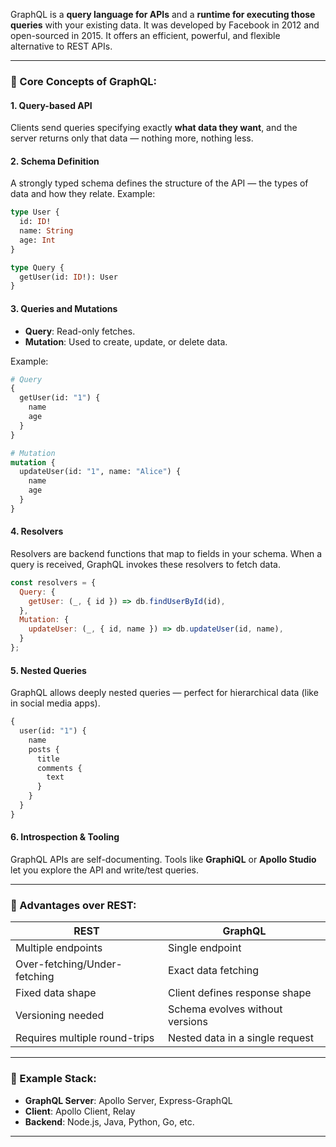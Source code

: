 GraphQL is a **query language for APIs** and a **runtime for executing those queries** with your existing data. It was developed by Facebook in 2012 and open-sourced in 2015. It offers an efficient, powerful, and flexible alternative to REST APIs.

---

### 🧠 Core Concepts of GraphQL:

#### 1. **Query-based API**
Clients send queries specifying exactly **what data they want**, and the server returns only that data — nothing more, nothing less.

#### 2. **Schema Definition**
A strongly typed schema defines the structure of the API — the types of data and how they relate. Example:
```graphql
type User {
  id: ID!
  name: String
  age: Int
}

type Query {
  getUser(id: ID!): User
}
```

#### 3. **Queries and Mutations**
- **Query**: Read-only fetches.
- **Mutation**: Used to create, update, or delete data.

Example:
```graphql
# Query
{
  getUser(id: "1") {
    name
    age
  }
}

# Mutation
mutation {
  updateUser(id: "1", name: "Alice") {
    name
    age
  }
}
```

#### 4. **Resolvers**
Resolvers are backend functions that map to fields in your schema. When a query is received, GraphQL invokes these resolvers to fetch data.

```js
const resolvers = {
  Query: {
    getUser: (_, { id }) => db.findUserById(id),
  },
  Mutation: {
    updateUser: (_, { id, name }) => db.updateUser(id, name),
  }
};
```

#### 5. **Nested Queries**
GraphQL allows deeply nested queries — perfect for hierarchical data (like in social media apps).

```graphql
{
  user(id: "1") {
    name
    posts {
      title
      comments {
        text
      }
    }
  }
}
```

#### 6. **Introspection & Tooling**
GraphQL APIs are self-documenting. Tools like **GraphiQL** or **Apollo Studio** let you explore the API and write/test queries.

---

### 🚀 Advantages over REST:

| REST                         | GraphQL                             |
|-----------------------------|-------------------------------------|
| Multiple endpoints           | Single endpoint                     |
| Over-fetching/Under-fetching| Exact data fetching                 |
| Fixed data shape             | Client defines response shape       |
| Versioning needed            | Schema evolves without versions     |
| Requires multiple round-trips| Nested data in a single request     |

---

### 🧱 Example Stack:

- **GraphQL Server**: Apollo Server, Express-GraphQL
- **Client**: Apollo Client, Relay
- **Backend**: Node.js, Java, Python, Go, etc.

---